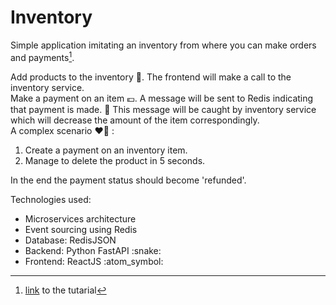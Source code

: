 # Inventory
Simple application imitating an inventory from where you can make orders and payments[^1].

Add products to the inventory :hammer:. The frontend will make a call to the inventory service.<br/>
Make a payment on an item :euro:. A message will be sent to Redis indicating that payment is made. :incoming_envelope: This message will be caught by inventory service which will decrease the amount of the item correspondingly.<br/>
A complex scenario :heart_on_fire: :
<ol>
  <li>Create a payment on an inventory item.</li>
  <li>Manage to delete the product in 5 seconds.</li>
</ol>
In the end the payment status should become 'refunded'.

Technologies used:
<ul>
  <li>Microservices architecture</li>
  <li>Event sourcing using Redis</li>
  <li>Database: RedisJSON</li>
  <li>Backend: Python FastAPI :snake:</li>
  <li>Frontend: ReactJS :atom_symbol:</li>
</ul>

[^1]: <a href="https://www.youtube.com/watch?v=Cy9fAvsXGZA&t=1s">link</a> to the tutarial
